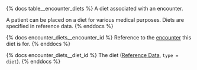 {% docs table__encounter_diets %}
A diet associated with an encounter.

A patient can be placed on a diet for various medical purposes.
Diets are specified in reference data.
{% enddocs %}

{% docs encounter_diets__encounter_id %}
Reference to the [encounter](#!/source/source.tamanu.tamanu.encounters) this diet is for.
{% enddocs %}

{% docs encounter_diets__diet_id %}
The diet ([Reference Data](#!/source/source.tamanu.tamanu.reference_data), `type = diet`).
{% enddocs %}
